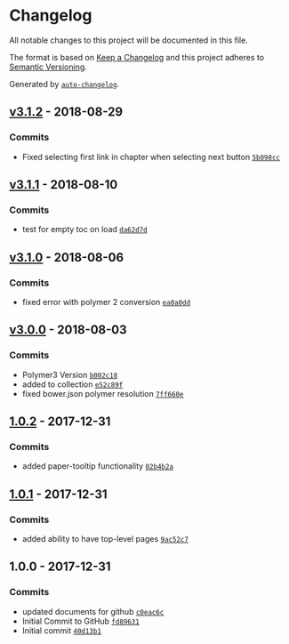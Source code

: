 # Changelog

All notable changes to this project will be documented in this file.

The format is based on [Keep a Changelog](http://keepachangelog.com/en/1.0.0/)
and this project adheres to [Semantic Versioning](http://semver.org/spec/v2.0.0.html).

Generated by [`auto-changelog`](https://github.com/CookPete/auto-changelog).

## [v3.1.2](https://github.com/drumr8403/xgd-table-of-contents/compare/v3.1.2...v3.1.2) - 2018-08-29

### Commits

- Fixed selecting first link in chapter when selecting next button [`5b098cc`](https://github.com/drumr8403/xgd-table-of-contents/commit/5b098ccb2a75830802f2528753d6835b5876b26f)

## [v3.1.1](https://github.com/drumr8403/xgd-table-of-contents/compare/v3.1.0...v3.1.1) - 2018-08-10

### Commits

- test for empty toc on load [`da62d7d`](https://github.com/drumr8403/xgd-table-of-contents/commit/da62d7dc0eb4a2b34dfbfdb8265fea1715a16b5e)

## [v3.1.0](https://github.com/drumr8403/xgd-table-of-contents/compare/v3.0.0...v3.1.0) - 2018-08-06

### Commits

- fixed error with polymer 2 conversion [`ea0a0dd`](https://github.com/drumr8403/xgd-table-of-contents/commit/ea0a0ddab8276342b379595ec1287bb0863ac0bb)

## [v3.0.0](https://github.com/drumr8403/xgd-table-of-contents/compare/1.0.2...v3.0.0) - 2018-08-03

### Commits

- Polymer3 Version [`b002c18`](https://github.com/drumr8403/xgd-table-of-contents/commit/b002c18fb9ab99b7b6a99ed2cc6a82eb55c3685c)
- added to collection [`e52c89f`](https://github.com/drumr8403/xgd-table-of-contents/commit/e52c89f221bed22004a3ca6f6938a8752a770404)
- fixed bower.json polymer resolution [`7ff660e`](https://github.com/drumr8403/xgd-table-of-contents/commit/7ff660e2779302da8d2470e3ea8426bdd3b70212)

## [1.0.2](https://github.com/drumr8403/xgd-table-of-contents/compare/1.0.1...1.0.2) - 2017-12-31

### Commits

- added paper-tooltip functionality [`02b4b2a`](https://github.com/drumr8403/xgd-table-of-contents/commit/02b4b2a999d19d8afb1f674d8c000cc3ed9c9272)

## [1.0.1](https://github.com/drumr8403/xgd-table-of-contents/compare/1.0.0...1.0.1) - 2017-12-31

### Commits

- added ability to have top-level pages [`9ac52c7`](https://github.com/drumr8403/xgd-table-of-contents/commit/9ac52c72dd89cd48f2e112f910d8537203b4fb74)

## 1.0.0 - 2017-12-31

### Commits

- updated documents for github [`c0eac6c`](https://github.com/drumr8403/xgd-table-of-contents/commit/c0eac6c03cacc2b4c896a77b127a91fa5a983762)
- Initial Commit to GitHub [`fd89631`](https://github.com/drumr8403/xgd-table-of-contents/commit/fd896310e429762a5aca92a8de6887d706ab2d94)
- Initial commit [`40d13b1`](https://github.com/drumr8403/xgd-table-of-contents/commit/40d13b1305874d5c0fba07241cc431e1c5a77117)
